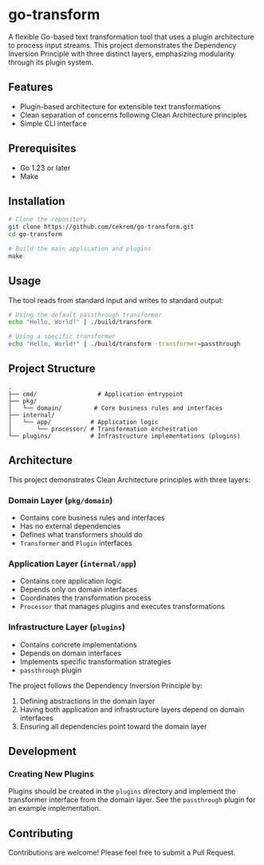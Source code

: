 # go-transform

A flexible Go-based text transformation tool that uses a plugin architecture to process input streams. This project demonstrates the Dependency Inversion Principle with three distinct layers, emphasizing modularity through its plugin system.

## Features

- Plugin-based architecture for extensible text transformations
- Clean separation of concerns following Clean Architecture principles
- Simple CLI interface

## Prerequisites

- Go 1.23 or later
- Make

## Installation

```bash
# Clone the repository
git clone https://github.com/cekrem/go-transform.git
cd go-transform

# Build the main application and plugins
make
```

## Usage

The tool reads from standard input and writes to standard output:

```bash
# Using the default passthrough transformer
echo "Hello, World!" | ./build/transform

# Using a specific transformer
echo "Hello, World!" | ./build/transform -transformer=passthrough
```

## Project Structure

```
.
├── cmd/                 # Application entrypoint
├── pkg/
│   └── domain/         # Core business rules and interfaces
├── internal/
│   └── app/           # Application logic
│       └── processor/ # Transformation orchestration
└── plugins/           # Infrastructure implementations (plugins)
```

## Architecture

This project demonstrates Clean Architecture principles with three layers:

### Domain Layer (`pkg/domain`)

- Contains core business rules and interfaces
- Has no external dependencies
- Defines what transformers should do
- `Transformer` and `Plugin` interfaces

### Application Layer (`internal/app`)

- Contains core application logic
- Depends only on domain interfaces
- Coordinates the transformation process
- `Processor` that manages plugins and executes transformations

### Infrastructure Layer (`plugins`)

- Contains concrete implementations
- Depends on domain interfaces
- Implements specific transformation strategies
- `passthrough` plugin

The project follows the Dependency Inversion Principle by:

1. Defining abstractions in the domain layer
2. Having both application and infrastructure layers depend on domain interfaces
3. Ensuring all dependencies point toward the domain layer

## Development

### Creating New Plugins

Plugins should be created in the `plugins` directory and implement the transformer interface from the domain layer. See the `passthrough` plugin for an example implementation.

## Contributing

Contributions are welcome! Please feel free to submit a Pull Request.

